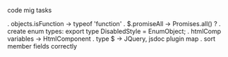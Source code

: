 code mig tasks

. objects.isFunction -> typeof 'function'
. $.promiseAll -> Promises.all() ?
. create enum types:
  export type DisabledStyle = EnumObject<typeof Widget.DisabledStyle>;
. htmlComp variables -> HtmlComponent
. type $ -> JQuery, jsdoc plugin map
. sort member fields correctly
